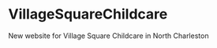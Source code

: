VillageSquareChildcare
======================

New website for Village Square Childcare in North Charleston
